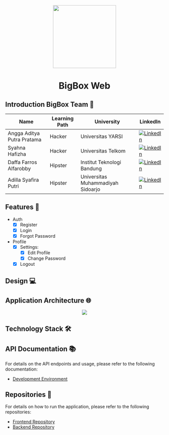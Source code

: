 <div>
	<div align="center">
		<img src="https://avatars.githubusercontent.com/u/180073436?s=200&v=4" width="200px">
	</div>
	<h1 align="center">BigBox Web</h1>
	<p align="justify"></p>
</div>

## Introduction BigBox Team 👋
| Name | Learning Path | University | LinkedIn |
| --- | --- | --- | --- |
| Angga Aditya Putra Pratama | Hacker | Universitas YARSI | [![LinkedIn](https://img.shields.io/badge/LinkedIn-0077B5?style=for-the-badge&logo=linkedin&logoColor=white)](https://www.linkedin.com/in/adityalevine/) |
| Syahna Hafizha | Hacker | Universitas Telkom | [![LinkedIn](https://img.shields.io/badge/LinkedIn-0077B5?style=for-the-badge&logo=linkedin&logoColor=white)](https://www.linkedin.com/in/syahna-hafizha/) |
| Daffa Farros Alfarobby | Hipster | Institut Teknologi Bandung | [![LinkedIn](https://img.shields.io/badge/LinkedIn-0077B5?style=for-the-badge&logo=linkedin&logoColor=white)](https://www.linkedin.com/in/daffafarrosa/) |
| Adilla Syafira Putri | Hipster | Universitas Muhammadiyah Sidoarjo | [![LinkedIn](https://img.shields.io/badge/LinkedIn-0077B5?style=for-the-badge&logo=linkedin&logoColor=white)](https://www.linkedin.com/in/adilla-syafira/) | 

## Features 🚀
* Auth
  - [x] Register
  - [x] Login
  - [x] Forgot Password
* Profile
  - [x] Settings:
    - [x] Edit Profile
    - [x] Change Password
  - [x] Logout

## Design 💻
<div align="center">

</div>

## Application Architecture 🌐
<div align="center">
	<img src="/application-architecture/application-architecture.png">
</div>

## Technology Stack 🛠️
<div align="center">

</div>

## API Documentation 📚
For details on the API endpoints and usage, please refer to the following documentation:
* [Development Environment](https://documenter.getpostman.com/view/29897876/2sAXqndjJ8)

## Repositories 📁
For details on how to run the application, please refer to the following repositories:
* [Frontend Repository]()
* [Backend Repository]()
